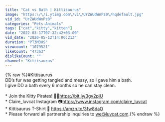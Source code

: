 ```yaml
---
title: "Cat vs Bath | Kittisaurus"
image: "https:\/\/i.ytimg.com\/vi\/UrZWUdWnPz0\/hqdefault.jpg"
vid_id: "UrZWUdWnPz0"
categories: "Pets-Animals"
tags: ["cat","kitty","kitten"]
date: "2022-03-17T07:32:42+03:00"
vid_date: "2020-05-12T14:00:21Z"
duration: "PT3M30S"
viewcount: "1079521"
likeCount: "47363"
dislikeCount: ""
channel: "Kittisaurus"
---
```

{% raw %}#Kittisaurus<br />DD’s fur was getting tangled and messy, so I gave him a bath.<br />I give DD a bath every 6 months so he can stay clean.<br /><br />* Join the Kitty Pirates! 🏴‍☠️<a rel="nofollow" target="blank" href="https://bit.ly/3gv2piU">https://bit.ly/3gv2piU</a><br />* Claire_luvcat Instagram 📷<a rel="nofollow" target="blank" href="https://www.instagram.com/claire_luvcat">https://www.instagram.com/claire_luvcat</a><br />* Kittisaurus T-Shirt 👕 <a rel="nofollow" target="blank" href="https://amzn.to/3fw8daO">https://amzn.to/3fw8daO</a><br />* Please forward all partnership inquiries to we@luvcat.com.{% endraw %}
